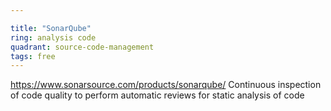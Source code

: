 ```yaml
---

title: "SonarQube"
ring: analysis code
quadrant: source-code-management
tags: free
---
```

https://www.sonarsource.com/products/sonarqube/
Continuous inspection of code quality to perform automatic reviews for static analysis of code
